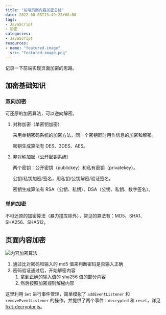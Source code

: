 ```yaml
---
title: "前端页面内容加密总结"
date: 2022-08-08T13:49:22+08:00
tags:
- JavaScript
- 加密
categories:
- JavaScript
resources:
- name: "featured-image"
  src: "featured-image.png"
---
```


记录一下前端实现页面加密的思路。

<!--more-->

## 加密基础知识

### 双向加密

可还原的加密算法，可以逆向解密。

1. 对称加密（单密钥加密）

    采用单钥密码系统的加密方法，同一个密钥同时用作信息的加密和解密。

    密钥生成算法有 DES、3DES、AES。

2. 非对称加密（公开密钥系统）

    两个密钥：公开密钥（publickey）和私有密钥（privatekey）。

    公钥/私钥加密/签名，用私钥/公钥解密/验证签名。

    密钥生成算法有 RSA（公钥、私钥）、DSA（公钥、私钥、数字签名）。

### 单向加密

不可还原的加密算法（暴力撞库除外），常见的算法有：MD5、SHA1、SHA256、SHA512。

## 页面内容加密

![内容加密算法](https://wx3.sinaimg.cn/mw690/006vSs63gy1h2hd55atqij33402c0e83.jpg "内容加密算法")

1. 通过比对密码和输入的 md5 值来判断密码是否输入正确
2. 密码验证通过后，开始解密内容
   1. 拿到正确的输入值的 sha256 值的部分内容
   2. 然后按照加密规则解秘内容

这里利用 `Set` 进行事件管理，简单模拟了 `addEventListener` 和 `removeEventListener` 的操作。并提供了两个事件：`decrypted` 和 `reset`，详见 [fixit-decryptor.js](https://github.com/hugo-fixit/FixIt/blob/master/assets/js/fixit-decryptor.js)。